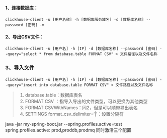 




#### 1、连接数据库：

```
clickhouse-client -u [用户名称] -h [数据库服务域名] -d [数据库名称] --password [密码] -m

```

#### 2、导出CSV文件：

```
clickhouse-client -u [用户名] -h [IP] -d [数据库名称] --password [密码] --query="select * from database.table FORMAT CSV" > 文件路径以及文件名称

```

### 3、导入文件

```
clickhouse-client -u [用户名] -h [IP] -d [数据库名称] --password [密码] --query="insert into database.table FORMAT CSV" < 文件路径以及文件名称

```

> 1.  database.table：数据库表名
> 2.  FORMAT CSV ：指导入导出的文件类型，可以更换为其他类型
> 3.  FORMAT CSVWithNames：同2，但是可以顺带导出表名
> 4.  SETTINGS format\_csv\_delimiter=‘|’：设置分隔符


java -jar my-spring-boot.jar --spring.profiles.active=test
spring.profiles.active: prod,proddb,prodmq  同时激活三个配置

